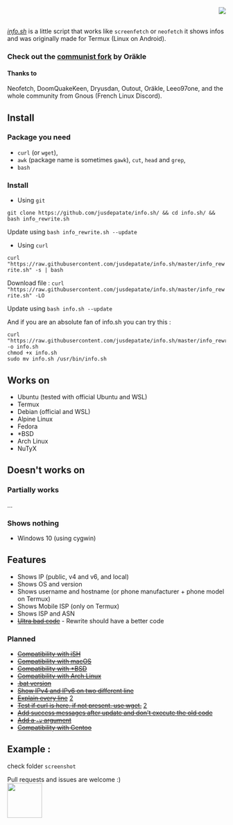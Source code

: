 <div align="right"><img src="https://raw.githubusercontent.com/jusdepatate/info.sh/master/logomadein5minutes.png" /></div><br>

<a href="https://github.com/jusdepatate/info.sh/blob/master/info.sh"><i>info.sh</i></a> is a little script that works like `screenfetch` or `neofetch` it shows infos and was originally made for Termux (Linux on Android).

### Check out the [communist fork](https://github.com/orakless/marx.sh) by Oräkle
#### Thanks to
Neofetch, DoomQuakeKeen, Dryusdan, Outout, Oräkle, Leeo97one, and the whole community from Gnous (French Linux Discord).

## Install

### Package you need
- `curl` (or `wget`),
- `awk` (package name is sometimes `gawk`), `cut`, `head` and `grep`,
- `bash`

### Install
- Using `git`

`git clone https://github.com/jusdepatate/info.sh/ && cd info.sh/ && bash info_rewrite.sh`

Update using `bash info_rewrite.sh --update`

- Using `curl`

`curl "https://raw.githubusercontent.com/jusdepatate/info.sh/master/info_rewrite.sh" -s | bash`

Download file : `curl "https://raw.githubusercontent.com/jusdepatate/info.sh/master/info_rewrite.sh" -LO`

Update using `bash info.sh --update`

And if you are an absolute fan of info.sh you can try this :
```
curl "https://raw.githubusercontent.com/jusdepatate/info.sh/master/info_rewrite.sh" -o info.sh
chmod +x info.sh
sudo mv info.sh /usr/bin/info.sh
```

## Works on
- Ubuntu (tested with official Ubuntu and WSL)
- Termux
- Debian (official and WSL)
- Alpine Linux
- Fedora
- \*BSD
- Arch Linux
- NuTyX

## Doesn't works on
### Partially works
...
### Shows nothing
- Windows 10 (using cygwin)

## Features
- Shows IP (public, v4 and v6, and local)
- Shows OS and version
- Shows username and hostname (or phone manufacturer + phone model on Termux)
- Shows Mobile ISP (only on Termux)
- Shows ISP and ASN
- [~~Ultra bad code~~](https://github.com/jusdepatate/info.sh/blob/master/info_rewrite.sh) - Rewrite should have a better code

### Planned
- [~~Compatibility with iSH~~](https://github.com/jusdepatate/info.sh/commit/f3bbc05b6e4225d06757b54f31ecff7ef60b2448)
- [~~Compatibility with macOS~~](https://github.com/jusdepatate/info.sh/commit/609b744cc6ba6b9da350cfb3f979c2f53941368f)
- [~~Compatibility with \*BSD~~](https://github.com/jusdepatate/info.sh/commit/df4f9159a4f8e85af494e8216d3ae0124b9e7ab1)
- [~~Compatibility with Arch Linux~~](https://github.com/jusdepatate/info.sh/commit/40539e49c42bcd44eefa9ce71ae2fb89e53cfd73)
- [~~.bat version~~](https://github.com/jusdepatate/info.sh/commit/429e13447603005a4631155ed11b436d3561e29e)
- [~~Show IPv4 and IPv6 on two different line~~](https://github.com/jusdepatate/info.sh/commit/c2a929935705e8647f2cce32a9d5e4fc54d026a6)
- [~~Explain every line~~](https://github.com/jusdepatate/info.sh/commit/f45db7cf90e5f412541e4a05098dfabed694d5d0) [2](https://github.com/jusdepatate/info.sh/commit/3f146f235e72d52c1a30fa86bc43c73ef3b6a2d6)
- [~~Test if curl is here, if not present, use wget.~~](https://github.com/jusdepatate/info.sh/commit/f3c73c9e1414253f8dd1dee4871184b804cfb49a) [2](https://github.com/jusdepatate/info.sh/commit/0b3bb3e68c767872a8289fb3d4e4f9abae7fd23c)
- [~~Add success messages after update and don't execute the old code~~](https://github.com/jusdepatate/info.sh/commit/f3c73c9e1414253f8dd1dee4871184b804cfb49a)
- [~~Add a `-v` argument~~](https://github.com/jusdepatate/info.sh/commit/f3c73c9e1414253f8dd1dee4871184b804cfb49a)
- [~~Compatibility with Gentoo~~](https://github.com/jusdepatate/info.sh/blob/8457d9f332392a6554426166e13f71de0ea60442/info_rewrite.sh#L133)

## Example :
check folder `screenshot`

Pull requests and issues are welcome :)<br>
<img width="80px" src="https://upload.wikimedia.org/wikipedia/commons/thumb/0/0a/By-nc.svg/2560px-By-nc.svg">
